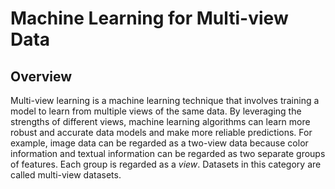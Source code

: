 # Machine Learning for Multi-view Data

## Overview

Multi-view learning is a machine learning technique that involves training a model to learn from multiple views of the same data. By leveraging the strengths of different views, machine learning algorithms can learn more robust and accurate data models and make more reliable predictions.  For example, image data can be regarded as a two-view data because color information and textual information can be regarded as two separate
groups of features. Each group is regarded as a *view*. Datasets in this category are called multi-view datasets.


